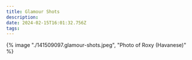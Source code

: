 ```yaml
---
title: Glamour Shots
description: 
date: 2024-02-15T16:01:32.756Z
tags: 
---
```

{% image "./141509097.glamour-shots.jpeg", "Photo of Roxy (Havanese)" %}